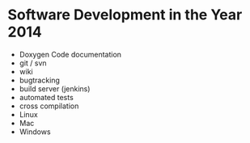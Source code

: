 # Software Development in the Year 2014

* Doxygen Code documentation
* git / svn
* wiki
* bugtracking
* build server (jenkins)
* automated tests
* cross compilation
 * Linux
 * Mac
 * Windows